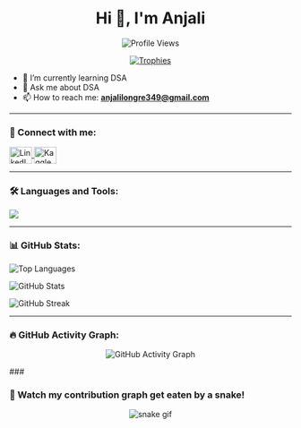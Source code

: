 <h1 align="center">Hi 👋, I'm Anjali</h1>

<p align="center">
  <img src="https://komarev.com/ghpvc/?username=anjalilongre9625&label=Profile%20views&color=ff69b4&style=for-the-badge" alt="Profile Views" />
</p>

<p align="center">
  <a href="https://github.com/ryo-ma/github-profile-trophy">
    <img src="https://github-profile-trophy.vercel.app/?username=anjalilongre9625&theme=radical&no-frame=true&row=1&column=6" alt="Trophies" />
  </a>
</p>

- 🌱 I’m currently learning DSA
- 💬 Ask me about DSA
- 📫 How to reach me: **anjalilongre349@gmail.com**

---

### 🔗 Connect with me:

<p align="left">
  <a href="https://www.linkedin.com/in/anjali-longre-573953258/" target="_blank">
    <img align="center" src="https://raw.githubusercontent.com/rahuldkjain/github-profile-readme-generator/master/src/images/icons/Social/linked-in-alt.svg" alt="LinkedIn" height="30" width="40" />
  </a>
  <a href="https://kaggle.com/anjali31012004" target="_blank">
    <img align="center" src="https://raw.githubusercontent.com/rahuldkjain/github-profile-readme-generator/master/src/images/icons/Social/kaggle.svg" alt="Kaggle" height="30" width="40" />
  </a>
</p>

---

### 🛠️ Languages and Tools:

<p align="left">
  <img src="https://skillicons.dev/icons?i=aws,c,cpp,css,git,html,java,js,linux,matlab,mysql,nuxt,php,selenium" />
</p>

---

### 📊 GitHub Stats:

<p align="left">
  <img src="https://github-readme-stats.vercel.app/api/top-langs/?username=anjalilongre9625&layout=compact&theme=radical" alt="Top Languages" />
</p>

<p align="left">
  <img src="https://github-readme-stats.vercel.app/api?username=anjalilongre9625&show_icons=true&theme=radical" alt="GitHub Stats" />
</p>

<p align="left">
  <img src="https://github-readme-streak-stats.herokuapp.com/?user=anjalilongre9625&theme=radical" alt="GitHub Streak" />
</p>

---

### 🔥 GitHub Activity Graph:

<p align="center">
  <img src="https://github-readme-activity-graph.vercel.app/graph?username=anjalilongre9625&theme=redical" alt="GitHub Activity Graph" />
</p>
### <h3 align="left">🐍 Watch my contribution graph get eaten by a snake!</h3>

<p align="center">
  <img src="https://github.com/anjalilongre9625/anjalilongre9625/blob/output/github-contribution-grid-snake.svg" alt="snake gif" />
</p>
